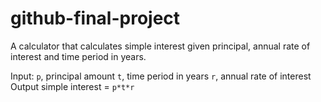 # github-final-project

A calculator that calculates simple interest given principal, annual rate of interest and time period in years.

Input:
   `p`, principal amount
   `t`, time period in years
   `r`, annual rate of interest
Output
   simple interest = `p*t*r`
